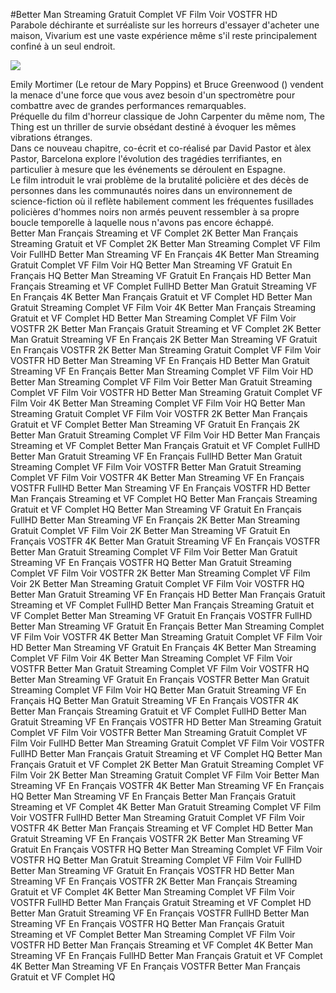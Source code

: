 #Better Man Streaming Gratuit Complet VF Film Voir VOSTFR HD  
Parabole déchirante et surréaliste sur les horreurs d'essayer d'acheter une maison, Vivarium est une vaste expérience même s'il reste principalement confiné à un seul endroit.  
  
[![](https://i.imgur.com/qSNzIqt.png)](https://movie.rssnews.media/AObvLwVn.php)  
  
Emily Mortimer (Le retour de Mary Poppins) et Bruce Greenwood () vendent la menace d'une force que vous avez besoin d'un spectromètre pour combattre avec de grandes performances remarquables.  
Préquelle du film d'horreur classique de John Carpenter du même nom, The Thing est un thriller de survie obsédant destiné à évoquer les mêmes vibrations étranges.  
Dans ce nouveau chapitre, co-écrit et co-réalisé par David Pastor et àlex Pastor,  Barcelona explore l'évolution des tragédies terrifiantes, en particulier à mesure que les événements se déroulent en Espagne.  
Le film introduit le vrai problème de la brutalité policière et des décès de personnes dans les communautés noires dans un environnement de science-fiction où il reflète habilement comment les fréquentes fusillades policières d'hommes noirs non armés peuvent ressembler à sa propre boucle temporelle à laquelle nous n'avons pas encore échappé.  
Better Man Français Streaming et VF Complet 2K
Better Man Français Streaming Gratuit et VF Complet 2K
Better Man Streaming Complet VF Film Voir FullHD
Better Man Streaming VF En Français 4K
Better Man Streaming Gratuit Complet VF Film Voir HQ
Better Man Streaming VF Gratuit En Français HQ
Better Man Streaming VF Gratuit En Français HD
Better Man Français Streaming et VF Complet FullHD
Better Man Gratuit Streaming VF En Français 4K
Better Man Français Gratuit et VF Complet HD
Better Man Gratuit Streaming Complet VF Film Voir 4K
Better Man Français Streaming Gratuit et VF Complet HD
Better Man Streaming Complet VF Film Voir VOSTFR 2K
Better Man Français Gratuit Streaming et VF Complet 2K
Better Man Gratuit Streaming VF En Français 2K
Better Man Streaming VF Gratuit En Français VOSTFR 2K
Better Man Streaming Gratuit Complet VF Film Voir VOSTFR HD
Better Man Streaming VF En Français HD
Better Man Gratuit Streaming VF En Français
Better Man Streaming Complet VF Film Voir HD
Better Man Streaming Complet VF Film Voir
Better Man Gratuit Streaming Complet VF Film Voir VOSTFR HD
Better Man Streaming Gratuit Complet VF Film Voir 4K
Better Man Streaming Complet VF Film Voir HQ
Better Man Streaming Gratuit Complet VF Film Voir VOSTFR 2K
Better Man Français Gratuit et VF Complet
Better Man Streaming VF Gratuit En Français 2K
Better Man Gratuit Streaming Complet VF Film Voir HD
Better Man Français Streaming et VF Complet
Better Man Français Gratuit et VF Complet FullHD
Better Man Gratuit Streaming VF En Français FullHD
Better Man Gratuit Streaming Complet VF Film Voir VOSTFR
Better Man Gratuit Streaming Complet VF Film Voir VOSTFR 4K
Better Man Streaming VF En Français VOSTFR FullHD
Better Man Streaming VF En Français VOSTFR HD
Better Man Français Streaming et VF Complet HQ
Better Man Français Streaming Gratuit et VF Complet HQ
Better Man Streaming VF Gratuit En Français FullHD
Better Man Streaming VF En Français 2K
Better Man Streaming Gratuit Complet VF Film Voir 2K
Better Man Streaming VF Gratuit En Français VOSTFR 4K
Better Man Gratuit Streaming VF En Français VOSTFR
Better Man Gratuit Streaming Complet VF Film Voir
Better Man Gratuit Streaming VF En Français VOSTFR HQ
Better Man Gratuit Streaming Complet VF Film Voir VOSTFR 2K
Better Man Streaming Complet VF Film Voir 2K
Better Man Streaming Gratuit Complet VF Film Voir VOSTFR HQ
Better Man Gratuit Streaming VF En Français HD
Better Man Français Gratuit Streaming et VF Complet FullHD
Better Man Français Streaming Gratuit et VF Complet
Better Man Streaming VF Gratuit En Français VOSTFR FullHD
Better Man Streaming VF Gratuit En Français
Better Man Streaming Complet VF Film Voir VOSTFR 4K
Better Man Streaming Gratuit Complet VF Film Voir HD
Better Man Streaming VF Gratuit En Français 4K
Better Man Streaming Complet VF Film Voir 4K
Better Man Streaming Complet VF Film Voir VOSTFR
Better Man Gratuit Streaming Complet VF Film Voir VOSTFR HQ
Better Man Streaming VF Gratuit En Français VOSTFR
Better Man Gratuit Streaming Complet VF Film Voir HQ
Better Man Gratuit Streaming VF En Français HQ
Better Man Gratuit Streaming VF En Français VOSTFR 4K
Better Man Français Streaming Gratuit et VF Complet FullHD
Better Man Gratuit Streaming VF En Français VOSTFR HD
Better Man Streaming Gratuit Complet VF Film Voir VOSTFR
Better Man Streaming Gratuit Complet VF Film Voir FullHD
Better Man Streaming Gratuit Complet VF Film Voir VOSTFR FullHD
Better Man Français Gratuit Streaming et VF Complet HQ
Better Man Français Gratuit et VF Complet 2K
Better Man Gratuit Streaming Complet VF Film Voir 2K
Better Man Streaming Gratuit Complet VF Film Voir
Better Man Streaming VF En Français VOSTFR 4K
Better Man Streaming VF En Français HQ
Better Man Streaming VF En Français
Better Man Français Gratuit Streaming et VF Complet 4K
Better Man Gratuit Streaming Complet VF Film Voir VOSTFR FullHD
Better Man Streaming Gratuit Complet VF Film Voir VOSTFR 4K
Better Man Français Streaming et VF Complet HD
Better Man Gratuit Streaming VF En Français VOSTFR 2K
Better Man Streaming VF Gratuit En Français VOSTFR HQ
Better Man Streaming Complet VF Film Voir VOSTFR HQ
Better Man Gratuit Streaming Complet VF Film Voir FullHD
Better Man Streaming VF Gratuit En Français VOSTFR HD
Better Man Streaming VF En Français VOSTFR 2K
Better Man Français Streaming Gratuit et VF Complet 4K
Better Man Streaming Complet VF Film Voir VOSTFR FullHD
Better Man Français Gratuit Streaming et VF Complet HD
Better Man Gratuit Streaming VF En Français VOSTFR FullHD
Better Man Streaming VF En Français VOSTFR HQ
Better Man Français Gratuit Streaming et VF Complet
Better Man Streaming Complet VF Film Voir VOSTFR HD
Better Man Français Streaming et VF Complet 4K
Better Man Streaming VF En Français FullHD
Better Man Français Gratuit et VF Complet 4K
Better Man Streaming VF En Français VOSTFR
Better Man Français Gratuit et VF Complet HQ